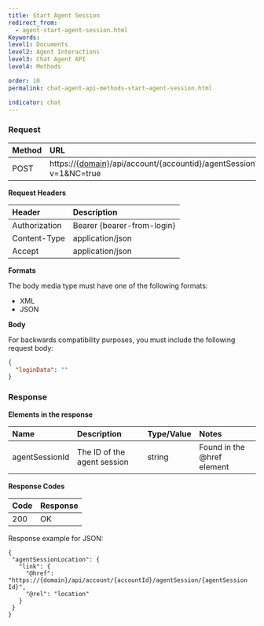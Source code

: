 ```yaml
---
title: Start Agent Session
redirect_from:
  - agent-start-agent-session.html
Keywords:
level1: Documents
level2: Agent Interactions
level3: Chat Agent API
level4: Methods

order: 10
permalink: chat-agent-api-methods-start-agent-session.html

indicator: chat
---
```


### Request

| Method | URL |
| :---- | :----- |
| POST | https://[{domain}](/agent-domain-domain-api.html)/api/account/{accountid}/agentSession?v=1&NC=true |

**Request Headers**

| Header | Description |
| :--- | :--- |
| Authorization| Bearer {bearer-from-login} |
| Content-Type | application/json |
| Accept | application/json |

**Formats**

The body media type must have one of the following formats:

- XML
- JSON

**Body**

For backwards compatibility purposes, you must include the following request body:

```json
{
  "loginData": ""
}
```

### Response

**Elements in the response**

| Name | Description | Type/Value | Notes |
| :---- | :----- | :---- | :--- |
| agentSessionId | The ID of the agent session | string | Found in the @href element|

**Response Codes**

| Code | Response |
| :--- | :--- |
| 200 | OK |

Response example for JSON:

    {
     "agentSessionLocation": {
       "link": {
         "@href": "https://{domain}/api/account/{accountId}/agentSession/{agentSession Id}",
         "@rel": "location"
       }
     }
    }  
